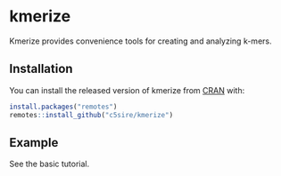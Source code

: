
<!-- README.md is generated from README.Rmd. Please edit that file -->

# kmerize

<!-- badges: start -->

<!-- badges: end -->

Kmerize provides convenience tools for creating and analyzing k-mers.

## Installation

You can install the released version of kmerize from
[CRAN](https://CRAN.R-project.org) with:

``` r
install.packages("remotes")
remotes::install_github("c5sire/kmerize")
```

## Example

See the basic tutorial.
